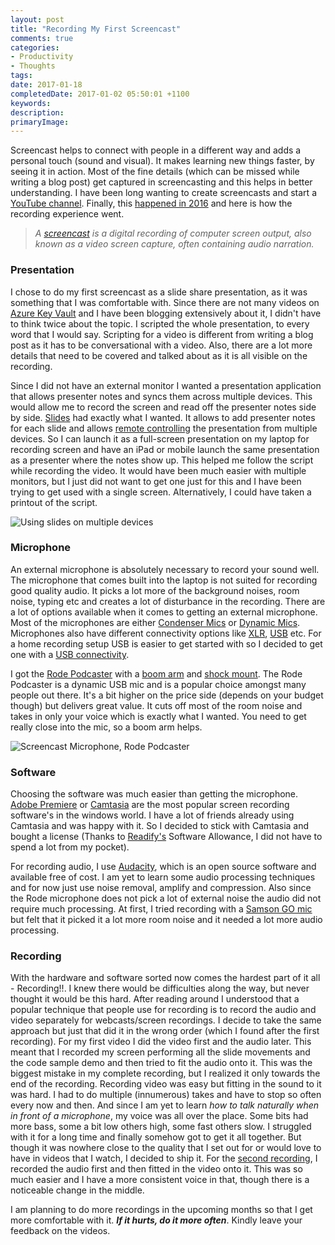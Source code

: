 ```yaml
---
layout: post
title: "Recording My First Screencast"
comments: true
categories: 
- Productivity
- Thoughts
tags: 
date: 2017-01-18
completedDate: 2017-01-02 05:50:01 +1100
keywords: 
description: 
primaryImage: 
---
```


Screencast helps to connect with people in a different way and adds a personal touch (sound and visual). It makes learning new things faster, by seeing it in action. Most of the fine details (which can be missed while writing a blog post) get captured in screencasting and this helps in better understanding. I have been long wanting to create screencasts and start a [YouTube channel](https://www.youtube.com/c/RahulNath). Finally, this [happened in 2016](http://www.rahulpnath.com/blog/2016-recap/) and here is how the recording experience went.

> *A [screencast](https://en.wikipedia.org/wiki/Screencast) is a digital recording of computer screen output, also known as a video screen capture, often containing audio narration.*

### Presentation 

I chose to do my first screencast as a slide share presentation, as it was something that I was comfortable with. Since there are not many videos on [Azure Key Vault](http://www.rahulpnath.com/blog/category/azure-key-vault/) and I have been blogging extensively about it, I didn't have to think twice about the topic. I scripted the whole presentation, to every word that I would say. Scripting for a video is different from writing a blog post as it has to be conversational with a video. Also, there are a lot more details that need to be covered and talked about as it is all visible on the recording. 

Since I did not have an external monitor I wanted a presentation application that allows presenter notes and syncs them across multiple devices. This would allow me to record the screen and read off the presenter notes side by side. [Slides](http://slides.com/) had exactly what I wanted. It allows to add presenter notes for each slide and allows [remote controlling](http://help.slides.com/knowledgebase/articles/333925-remote-control) the presentation from multiple devices. So I can launch it as a full-screen presentation on my laptop for recording screen and have an iPad or mobile launch the same presentation as a presenter where the notes show up. This helped me follow the script while recording the video. It would have been much easier with multiple monitors, but I just did not want to get one just for this and I have been trying to get used with a single screen. Alternatively, I could have taken a printout of the script.

<img alt="Using slides on multiple devices" src="/images/screencast_slides_multidevice.jpg" />

### Microphone 

An external microphone is absolutely necessary to record your sound well. The microphone that comes built into the laptop is not suited for recording good quality audio. It picks a lot more of the background noises, room noise, typing etc and creates a lot of disturbance in the recording. There are a lot of options available when it comes to getting an external microphone. Most of the microphones are either [Condenser Mics](http://ehomerecordingstudio.com/best-condenser-mics/) or [Dynamic Mics](http://ehomerecordingstudio.com/dynamic-studio-microphone/). Microphones also have different connectivity options like [XLR](https://en.wikipedia.org/wiki/XLR_connector), [USB](https://en.wikipedia.org/wiki/USB) etc. For a home recording setup USB is easier to get started with so I decided to get one with a [USB connectivity](http://ehomerecordingstudio.com/usb-microphones/). 

I got the [Rode Podcaster](http://www.rode.com/microphones/podcaster) with a [boom arm](http://www.rode.com/accessories/psa1) and [shock mount](http://www.rode.com/accessories/psm1). The Rode Podcaster is a dynamic USB mic and is a popular choice amongst many people out there. It's a bit higher on the price side (depends on your budget though) but delivers great value. It cuts off most of the room noise and takes in only your voice which is exactly what I wanted. You need to get really close into the mic, so a boom arm helps. 

<img alt="Screencast Microphone, Rode Podcaster" src="/images/screencast_microphone_rode.jpg" />


### Software 

Choosing the software was much easier than getting the microphone. [Adobe Premiere](http://www.adobe.com/au/products/premiere.html?sdid=VBF1KRFN&mv=search&s_kwcid=AL!3085!3!107609177344!e!!g!!adobe%20premiere&ef_id=Ve-MSAAABFDV-qvS:20170101175215:s) or [Camtasia](http://shop.techsmith.com/store/techsm/en_AU/pd/productID.289432000) are the most popular screen recording software's in the windows world. I have a lot of friends already using Camtasia and was happy with it. So I decided to stick with Camtasia and bought a license (Thanks to [Readify's](http://www.rahulpnath.com/blog/finding-a-job-abroad/) Software Allowance, I did not have to spend a lot from my pocket).

For recording audio, I use [Audacity](http://www.audacityteam.org/), which is an open source software and available free of cost. I am yet to learn some audio processing techniques and for now just use noise removal, amplify and compression. Also since the Rode microphone does not pick a lot of external noise the audio did not require much processing. At first, I tried recording with a [Samson GO mic](http://www.samsontech.com/samson/products/microphones/usb-microphones/gomic/) but felt that it picked it a lot more room noise and it needed a lot more audio processing.

### Recording 

With the hardware and software sorted now comes the hardest part of it all - Recording!!. I knew there would be difficulties along the way, but never thought it would be this hard. After reading around I understood that a popular technique that people use for recording is to record the audio and video separately for webcasts/screen recordings. I decide to take the same approach but just that did it in the wrong order (which I found after the first recording). For my first video I did the video first and the audio later. This meant that I recorded my screen performing all the slide movements and the code sample demo and then tried to fit the audio onto it. This was the biggest mistake in my complete recording, but I realized it only towards the end of the recording. Recording video was easy but fitting in the sound to it was hard. I had to do multiple (innumerous) takes and have to stop so often every now and then. And since I am yet to learn *how to talk naturally when in front of a microphone*, my voice was all over the place. Some bits had more bass, some a bit low others high, some fast others slow. I struggled with it for a long time and finally somehow got to get it all together. But though it was nowhere close to the quality that I set out for or would love to have in videos that I watch, I decided to ship it. For the [second recording](https://www.youtube.com/watch?v=JbshGF4ZwGE), I recorded the audio first and then fitted in the video onto it. This was so much easier and I have a more consistent voice in that, though there is a noticeable change in the middle. 

I am planning to do more recordings in the upcoming months so that I get more comfortable with it. ***If it hurts, do it more often***. Kindly leave your feedback on the videos.

